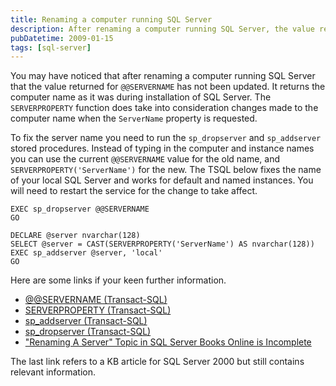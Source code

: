```yaml
---
title: Renaming a computer running SQL Server
description: After renaming a computer running SQL Server, the value returned for @@SERVERNAME may not be updated. To fix this, run the sp_dropserver and sp_addserver stored procedures using the current @@SERVERNAME value for the old name and SERVERPROPERTY('ServerName') for the new. Restart the service for the change to take effect.
pubDatetime: 2009-01-15
tags: [sql-server]
---
```


You may have noticed that after renaming a computer running SQL Server that the value returned for `@@SERVERNAME` has not been updated. It returns the computer name as it was during installation of SQL Server. The `SERVERPROPERTY` function does take into consideration changes made to the computer name when the `ServerName` property is requested.

To fix the server name you need to run the `sp_dropserver` and `sp_addserver` stored procedures. Instead of typing in the computer and instance names you can use the current `@@SERVERNAME` value for the old name, and `SERVERPROPERTY('ServerName')` for the new. The TSQL below fixes the name of your local SQL Server and works for default and named instances. You will need to restart the service for the change to take affect.

    EXEC sp_dropserver @@SERVERNAME
    GO

    DECLARE @server nvarchar(128)
    SELECT @server = CAST(SERVERPROPERTY('ServerName') AS nvarchar(128))
    EXEC sp_addserver @server, 'local'
    GO

Here are some links if your keen further information.

- [@@SERVERNAME (Transact-SQL)](http://msdn.microsoft.com/en-us/library/ms187944.aspx)
- [SERVERPROPERTY (Transact-SQL)](http://msdn.microsoft.com/en-us/library/ms174396.aspx)
- [sp_addserver (Transact-SQL)](http://msdn.microsoft.com/en-us/library/ms174411.aspx)
- [sp_dropserver (Transact-SQL)](http://msdn.microsoft.com/en-us/library/ms174310.aspx)
- ["Renaming A Server" Topic in SQL Server Books Online is Incomplete](http://support.microsoft.com/kb/303774/en-us)

The last link refers to a KB article for SQL Server 2000 but still contains relevant information.

